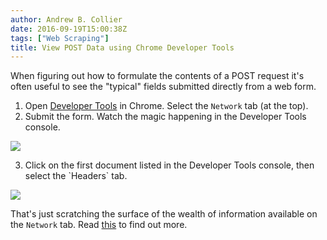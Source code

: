 ```yaml
---
author: Andrew B. Collier
date: 2016-09-19T15:00:38Z
tags: ["Web Scraping"]
title: View POST Data using Chrome Developer Tools
---
```


When figuring out how to formulate the contents of a POST request it's often useful to see the "typical" fields submitted directly from a web form.

1. Open [Developer Tools](https://developer.chrome.com/devtools) in Chrome. Select the `Network` tab (at the top). 
2. Submit the form. Watch the magic happening in the Developer Tools console.

<img src="/img/2016/09/Developer-Tools-Network-1.png">

<ol>
	<li value="3"> Click on the first document listed in the Developer Tools console, then select the `Headers` tab.
</ol>

<img src="/img/2016/09/Developer-Tools-Network-2.png">

That's just scratching the surface of the wealth of information available on the `Network` tab. Read [this](https://developers.google.com/web/tools/chrome-devtools/profile/network-performance/resource-loading) to find out more.
